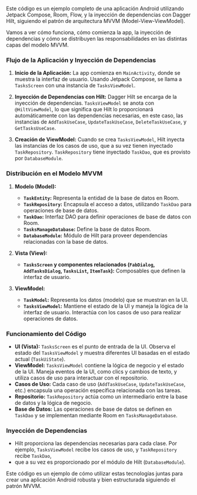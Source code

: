 Este código es un ejemplo completo de una aplicación Android utilizando Jetpack Compose, Room, Flow, y la inyección de dependencias con Dagger Hilt, 
siguiendo el patrón de arquitectura MVVM (Model-View-ViewModel). 

Vamos a ver cómo funciona, cómo comienza la app, la inyección de dependencias y cómo se distribuyen las responsabilidades en las distintas capas del modelo MVVM.

### Flujo de la Aplicación y Inyección de Dependencias

1. **Inicio de la Aplicación:**
   La app comienza en `MainActivity`, donde se muestra la interfaz de usuario. Usando Jetpack Compose, se llama a `TasksScreen` con una instancia de `TasksViewModel`.

2. **Inyección de Dependencias con Hilt:**
   Dagger Hilt se encarga de la inyección de dependencias. `TasksViewModel` se anota con `@HiltViewModel`, lo que significa que Hilt lo proporcionará automáticamente con
   las dependencias necesarias, en este caso, las instancias de `AddTaskUseCase`, `UpdateTaskUseCase`, `DeleteTaskUseCase`, y `GetTasksUseCase`.

4. **Creación de ViewModel:**
   Cuando se crea `TasksViewModel`, Hilt inyecta las instancias de los casos de uso, que a su vez tienen inyectado `TaskRepository`. `TaskRepository` tiene inyectado `TaskDao`,
   que es provisto por `DatabaseModule`.

### Distribución en el Modelo MVVM

1. **Modelo (Model):**
   - **`TaskEntity`:** Representa la entidad de la base de datos en Room.
   - **`TaskRepository`:** Encapsula el acceso a datos, utilizando `TaskDao` para operaciones de base de datos.
   - **`TaskDao`:** Interfaz DAO para definir operaciones de base de datos con Room.
   - **`TasksManageDatabase`:** Define la base de datos Room.
   - **`DatabaseModule`:** Módulo de Hilt para proveer dependencias relacionadas con la base de datos.

2. **Vista (View):**
   - **`TasksScreen` y componentes relacionados (`FabDialog`, `AddTasksDialog`, `TasksList`, `ItemTask`):** Composables que definen la interfaz de usuario.

3. **ViewModel:**
   - **`TaskModel`:** Representa los datos (modelo) que se muestran en la UI.
   - **`TasksViewModel`:** Mantiene el estado de la UI y maneja la lógica de la interfaz de usuario. Interactúa con los casos de uso para realizar operaciones de datos.

### Funcionamiento del Código

- **UI (Vista):** `TasksScreen` es el punto de entrada de la UI. Observa el estado del `TasksViewModel` y muestra diferentes UI basadas en el estado actual (`TaskUiState`).
- **ViewModel:** `TasksViewModel` contiene la lógica de negocio y el estado de la UI. Maneja eventos de la UI, como clics y cambios de texto, y utiliza casos de uso para interactuar con el repositorio.
- **Casos de Uso:** Cada caso de uso (`AddTaskUseCase`, `UpdateTaskUseCase`, etc.) encapsula una operación específica relacionada con las tareas.
- **Repositorio:** `TaskRepository` actúa como un intermediario entre la base de datos y la lógica de negocio.
- **Base de Datos:** Las operaciones de base de datos se definen en `TaskDao` y se implementan mediante Room en `TasksManageDatabase`.

### Inyección de Dependencias

- Hilt proporciona las dependencias necesarias para cada clase. Por ejemplo, `TasksViewModel` recibe los casos de uso, y `TaskRepository` recibe `TaskDao`,
- que a su vez es proporcionado por el módulo de Hilt (`DatabaseModule`).

Este código es un ejemplo de cómo utilizar estas tecnologías juntas para crear una aplicación Android robusta y bien estructurada siguiendo el patrón MVVM.
